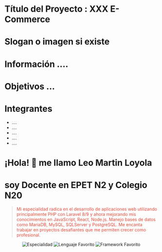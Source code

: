 # Título del Proyecto : XXX E-Commerce

# Slogan o imagen si existe

# Información ....
# Objetivos ...

# Integrantes
<ul>
  <li>....</li>
  <li>....</li>
  <li>....</li>
  <li>....</li>
  <li>....</li>
</ul>








# ¡Hola! 👋 me llamo Leo Martin Loyola
# soy Docente en EPET N2 y Colegio N20

<blockquote>
  <p style="color: #e74c3c;">Mi especialidad radica en el desarrollo de aplicaciones web utilizando principalmente PHP con Laravel 8/9 y ahora mejorando mis conocimientos en JavaScript, React, Node.js. Manejo bases de datos como MariaDB, MySQL, SQLServer y PostgreSQL. Me encanta trabajar en proyectos desafiantes que me permiten crecer como profesional.</p>
</blockquote>
<p align="center">
  <img src="https://img.shields.io/badge/Especialidad-Desarrollador%20Full%20Stack-blueviolet?style=for-the-badge&logo=appveyor" alt="Especialidad">
  <img src="https://img.shields.io/badge/Lenguaje%20Favorito-JavaScript-yellow?style=for-the-badge&logo=javascript" alt="Lenguaje Favorito">
  <img src="https://img.shields.io/badge/Framework%20Favorito-React-blue?style=for-the-badge&logo=react" alt="Framework Favorito">
</p>